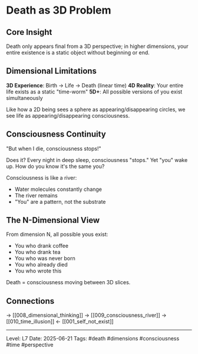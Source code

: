# Death as 3D Problem
## Core Insight
Death only appears final from a 3D perspective; in higher dimensions, your entire existence is a static object without beginning or end.

## Dimensional Limitations

**3D Experience**: Birth → Life → Death (linear time)
**4D Reality**: Your entire life exists as a static "time-worm"
**5D+**: All possible versions of you exist simultaneously

Like how a 2D being sees a sphere as appearing/disappearing circles, we see life as appearing/disappearing consciousness.

## Consciousness Continuity

"But when I die, consciousness stops!"

Does it? Every night in deep sleep, consciousness "stops." Yet "you" wake up. How do you know it's the same you?

Consciousness is like a river:
- Water molecules constantly change
- The river remains
- "You" are a pattern, not the substrate

## The N-Dimensional View

From dimension N, all possible yous exist:
- You who drank coffee
- You who drank tea
- You who was never born
- You who already died
- You who wrote this

Death = consciousness moving between 3D slices.

## Connections
→ [[008_dimensional_thinking]]
→ [[009_consciousness_river]]
→ [[010_time_illusion]]
← [[001_self_not_exist]]

---
Level: L7
Date: 2025-06-21
Tags: #death #dimensions #consciousness #time #perspective